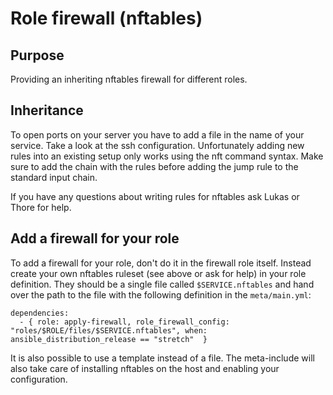 # Role firewall (nftables)

## Purpose

Providing an inheriting nftables firewall for different roles.

## Inheritance

To open ports on your server you have to add a file in the name of your service. Take a look at the ssh configuration.
Unfortunately adding new rules into an existing setup only works using the nft command syntax.
Make sure to add the chain with the rules before adding the jump rule to the standard input chain.

If you have any questions about writing rules for nftables ask Lukas or Thore for help.

## Add a firewall for your role

To add a firewall for your role, don't do it in the firewall role itself. Instead create your own nftables ruleset (see above or ask for help) in your role definition. They should be a single file called ``$SERVICE.nftables`` and hand over the path to the file with the following definition in the ``meta/main.yml``:
```
dependencies:
  - { role: apply-firewall, role_firewall_config: "roles/$ROLE/files/$SERVICE.nftables", when: ansible_distribution_release == "stretch"  }

```
It is also possible to use a template instead of a file.
The meta-include will also take care of installing nftables on the host and enabling your configuration.
